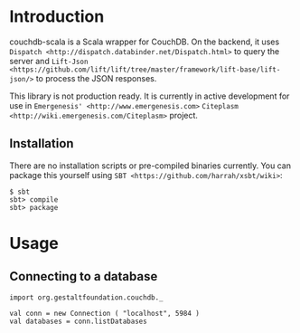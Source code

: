 # Introduction

couchdb-scala is a Scala wrapper for CouchDB. On the backend, it uses 
`Dispatch <http://dispatch.databinder.net/Dispatch.html>` to query the server 
and `Lift-Json <https://github.com/lift/lift/tree/master/framework/lift-base/lift-json/>` 
to process the JSON responses.

This library is not production ready. It is currently in active development for
use in `Emergenesis' <http://www.emergenesis.com>` 
`Citeplasm <http://wiki.emergenesis.com/Citeplasm>` project.

## Installation

There are no installation scripts or pre-compiled binaries currently. You can
package this yourself using `SBT <https://github.com/harrah/xsbt/wiki>`:

    $ sbt
    sbt> compile
    sbt> package

# Usage

## Connecting to a database

    import org.gestaltfoundation.couchdb._

    val conn = new Connection ( "localhost", 5984 )
    val databases = conn.listDatabases

